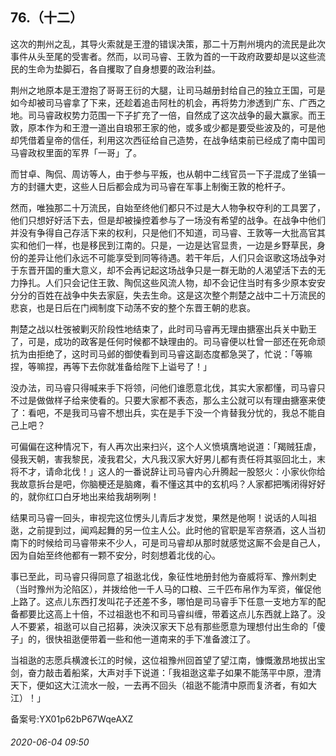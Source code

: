 ## 76.（十二）
这次的荆州之乱，其导火索就是王澄的错误决策，那二十万荆州境内的流民是此次事件从头至尾的受害者。然而，以司马睿、王敦为首的一干政府政要却是以这些流民的生命为垫脚石，各自攫取了自身想要的政治利益。



荆州之地原本是王澄抱了哥哥王衍的大腿，让司马越册封给自己的独立王国，可是如今却被司马睿拿了下来，还趁着追击阿杜的机会，再将势力渗透到广东、广西之地。司马睿政权势力范围一下子扩充了一倍，自然成了这次战争的最大赢家。而王敦，原本作为和王澄一道出自琅邪王家的他，或多或少都是要受些波及的，可是他却凭借着皇帝的信任，利用这次西征给自己造势，在战争结束前已经成了南中国司马睿政权里面的军界「一哥」了。



而甘卓、陶侃、周访等人，由于参与平叛，也从朝中二线官员一下子混成了坐镇一方的封疆大吏，这些人日后都会成为司马睿在军事上制衡王敦的枪杆子。



然而，唯独那二十万流民，自始至终他们都只不过是大人物争权夺利的工具罢了，他们只想好好活下去，但是却被操控着参与了一场没有希望的战争。在战争中他们并没有争得自己存活下来的权利，只是他们不知道，司马睿、王敦等一大批高官其实和他们一样，也是移民到江南的。只是，一边是达官显贵，一边是乡野草民，身份的差异让他们永远不可能享受到同等待遇。若干年后，人们只会讴歌这场战争对于东晋开国的重大意义，却不会再记起这场战争只是一群无助的人渴望活下去的无力挣扎。人们只会记住王敦、陶侃这些风流人物，却不会记住当时有多少原本安安分分的百姓在战争中失去家庭，失去生命。这是这次整个荆楚之战中二十万流民的悲哀，也是日后在门阀制度下动荡不安的整个东晋王朝的悲哀。



荆楚之战以杜弢被剿灭阶段性地结束了，此时司马睿再无理由搪塞出兵关中勤王了，可是，成功的政客是任何时候都不缺理由的。司马睿便以杜曾一部还在死命顽抗为由拒绝了，这时司马邺的御使看到司马睿这副态度都急哭了，忙说：「等嘛捏，等嘛捏，再等下去你就准备给陛下上谥号了！」



没办法，司马睿只得喊来手下将领，问他们谁愿意北伐，其实大家都懂，司马睿只不过是做做样子给来使看的。只要大家都不表态，那么主公就可以有理由搪塞来使了：看吧，不是我司马睿不想出兵，实在是手下没一个肯替我分忧的，我总不能自己上吧？



可偏偏在这种情况下，有人再次出来扫兴，这个人义愤填膺地说道：「羯贼狂虐，侵我天朝，害我黎民，凌我君父，大凡我汉家大好男儿都有责任将其驱回北土，末将不才，请命北伐！」这人的一番说辞让司马睿内心升腾起一股怒火：小家伙你给我故意拆台是吧，你脑梗还是脑瘫，看不懂这其中的玄机吗？人家都把嘴闭得好好的，就你红口白牙地出来给我胡咧咧！



结果司马睿一回头，审视完这位愣头儿青后才发觉，果然是他啊！说话的人叫祖逖，之前提到过，闻鸡起舞的另一位主人公。此时他的官职是军咨祭酒，这人当初南下的时候给司马睿带来不少人，可是司马睿却从那时就感觉这厮不会是自己人，因为自始至终他都有一颗不安分，时刻想着北伐的心。



事已至此，司马睿只得同意了祖逖北伐，象征性地册封他为奋威将军、豫州刺史（当时豫州为沦陷区），并拨给他一千人马的口粮、三千匹布帛作为军资，催促他上路了。这点儿东西打发叫花子还差不多，哪怕是司马睿手下任意一支地方军的配备都要比这高上十倍，不过祖逖也不和司马睿纠缠，带着这点儿东西就上路了。没人不要紧，祖逖可以自己招募，泱泱汉家天下总有那些愿意为理想付出生命的「傻子」的，很快祖逖便带着一些和他一道南来的手下准备渡江了。



当祖逖的志愿兵横渡长江的时候，这位祖豫州回首望了望江南，慷慨激昂地拔出宝剑，奋力敲击着船桨，大声对手下说道：「我祖逖这辈子如果不能荡平中原，澄清天下，便如这大江流水一般，一去再不回头（祖逖不能清中原而复济者，有如大江）！」



备案号:YX01p62bP67WqeAXZ


###### 2020-06-04 09:50
